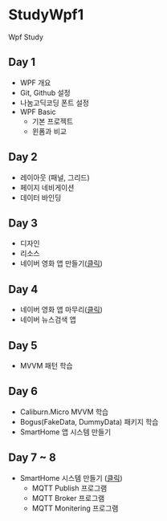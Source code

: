 # StudyWpf1
Wpf Study

## Day 1
- WPF 개요
- Git, Github 설정
- 나눔고딕코딩 폰트 설정
- WPF Basic
  - 기본 프로젝트
  - 윈폼과 비교

## Day 2
- 레이아웃 (패널, 그리드)
- 페이지 네비게이션
- 데이터 바인딩

## Day 3
- 디자인
- 리소스
- 네이버 영화 앱 만들기([클릭](https://github.com/Core33DC/StudyWpf1/tree/main/portfolio))

## Day 4
- 네이버 영화 앱 마무리([클릭](https://github.com/Core33DC/StudyWpf1/tree/main/portfolio))
- 네이버 뉴스검색 앱

## Day 5
- MVVM 패턴 학습

## Day 6
- Caliburn.Micro MVVM 학습
- Bogus(FakeData, DummyData) 패키지 학습
- SmartHome 앱 시스템 만들기 

## Day 7 ~ 8
- SmartHome 시스템 만들기 ([클릭](https://github.com/Core33DC/StudyWpf1/tree/main/portfolio#smarthome-%EB%AA%A8%EB%8B%88%ED%84%B0%EB%A7%81%EC%95%B1))
  - MQTT Publish 프로그램
  - MQTT Broker 프로그램
  - MQTT Monitering 프로그램
